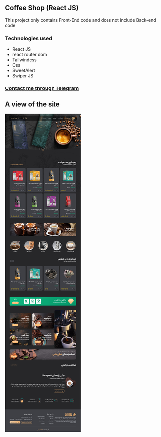 ## Coffee Shop (React JS)
This project only contains Front-End code and does not include Back-end code
### Technologies used :
- React JS
- react router dom
- Tailwindcss
- Css
- SweetAlert
- Swiper JS

### [Contact me through Telegram](https://t.me/vc_abolfazl)

## A view of the site
![A view of the site](screenshot.jpg)
